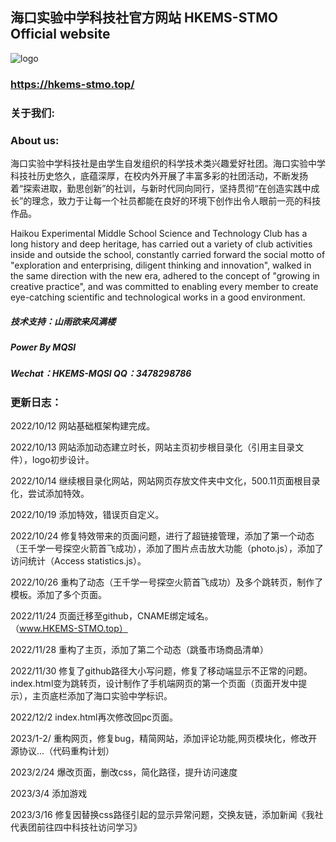 ## 海口实验中学科技社官方网站 HKEMS-STMO Official website
![logo](https://hkems-stmo.top/images/up_images/logo.png)
### https://hkems-stmo.top/
### 关于我们:
### About us:

海口实验中学科技社是由学生自发组织的科学技术类兴趣爱好社团。海口实验中学科技社历史悠久，底蕴深厚，在校内外开展了丰富多彩的社团活动，不断发扬着“探索进取，勤思创新”的社训，与新时代同向同行，坚持贯彻“在创造实践中成长”的理念，致力于让每一个社员都能在良好的环境下创作出令人眼前一亮的科技作品。


Haikou Experimental Middle School Science and Technology Club has a long history and deep heritage, has carried out a variety of club activities inside and outside the school, constantly carried forward the social motto of "exploration and enterprising, diligent thinking and innovation", walked in the same direction with the new era, adhered to the concept of "growing in creative practice", and was committed to enabling every member to create eye-catching scientific and technological works in a good environment.

##### 技术支持：山雨欲来风满楼
##### Power By MQSI
##### Wechat：HKEMS-MQSI QQ：3478298786

### 更新日志：
2022/10/12 网站基础框架构建完成。

2022/10/13 网站添加动态建立时长，网站主页初步根目录化（引用主目录文件），logo初步设计。

2022/10/14 继续根目录化网站，网站网页存放文件夹中文化，500.11页面根目录化，尝试添加特效。

2022/10/19 添加特效，错误页自定义。

2022/10/24 修复特效带来的页面问题，进行了超链接管理，添加了第一个动态（王千学一号探空火箭首飞成功），添加了图片点击放大功能（photo.js），添加了访问统计（Access statistics.js）。

2022/10/26 重构了动态（王千学一号探空火箭首飞成功）及多个跳转页，制作了模板。添加了多个页面。

2022/11/24 页面迁移至github，CNAME绑定域名。（www.HKEMS-STMO.top）

2022/11/28 重构了主页，添加了第二个动态（跳蚤市场商品清单）

2022/11/30 修复了github路径大小写问题，修复了移动端显示不正常的问题。index.html变为跳转页，设计制作了手机端网页的第一个页面（页面开发中提示），主页底栏添加了海口实验中学标识。

2022/12/2 index.html再次修改回pc页面。

2023/1-2/ 重构网页，修复bug，精简网站，添加评论功能,网页模块化，修改开源协议...（代码重构计划）

2023/2/24 爆改页面，删改css，简化路径，提升访问速度

2023/3/4 添加游戏

2023/3/16 修复因替换css路径引起的显示异常问题，交换友链，添加新闻《我社代表团前往四中科技社访问学习》

